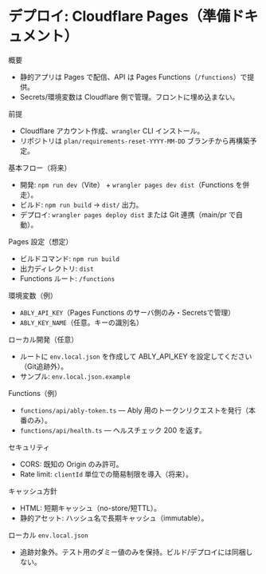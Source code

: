 # デプロイ: Cloudflare Pages（準備ドキュメント）

概要

- 静的アプリは Pages で配信、API は Pages Functions（`/functions`）で提供。
- Secrets/環境変数は Cloudflare 側で管理。フロントに埋め込まない。

前提

- Cloudflare アカウント作成、`wrangler` CLI インストール。
- リポジトリは `plan/requirements-reset-YYYY-MM-DD` ブランチから再構築予定。

基本フロー（将来）

- 開発: `npm run dev`（Vite） + `wrangler pages dev dist`（Functions を併走）。
- ビルド: `npm run build` → `dist/` 出力。
- デプロイ: `wrangler pages deploy dist` または Git 連携（main/pr で自動）。

Pages 設定（想定）

- ビルドコマンド: `npm run build`
- 出力ディレクトリ: `dist`
- Functions ルート: `/functions`

環境変数（例）

- `ABLY_API_KEY`（Pages Functions のサーバ側のみ・Secretsで管理）
- `ABLY_KEY_NAME`（任意。キーの識別名）

ローカル開発（任意）

- ルートに `env.local.json` を作成して ABLY_API_KEY を設定してください（Git追跡外）。
- サンプル: `env.local.json.example`

Functions（例）

- `functions/api/ably-token.ts` — Ably 用のトークンリクエストを発行（本番のみ）。
- `functions/api/health.ts` — ヘルスチェック 200 を返す。

セキュリティ

- CORS: 既知の Origin のみ許可。
- Rate limit: `clientId` 単位での簡易制限を導入（将来）。

キャッシュ方針

- HTML: 短期キャッシュ（no-store/短TTL）。
- 静的アセット: ハッシュ名で長期キャッシュ（immutable）。

ローカル `env.local.json`

- 追跡対象外。テスト用のダミー値のみを保持。ビルド/デプロイには同梱しない。
